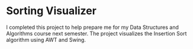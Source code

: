 # Sorting Visualizer
I completed this project to help prepare me for my Data Structures and Algorithms course next semester. The project visualizes the Insertion Sort algorithm using AWT and Swing.

